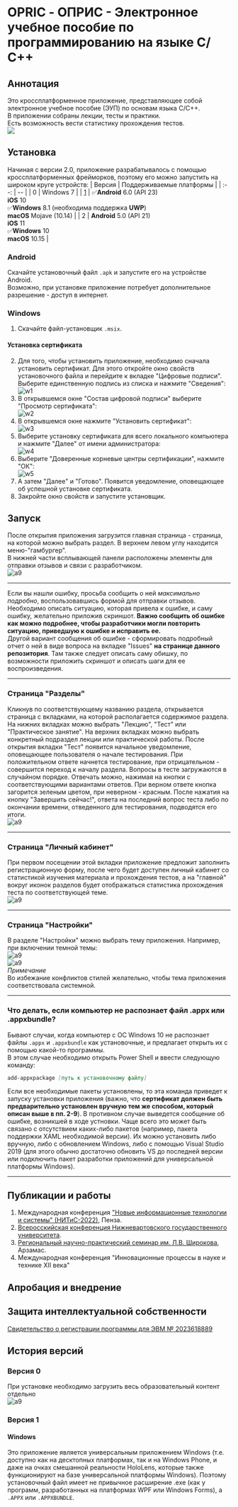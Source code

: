 # OPRIC - ОПРИС - Электронное учебное пособие по программированию на языке С/С++ #
## Аннотация ##
Это кроссплатформенное приложение, представляющее собой электронное учебное пособие (ЭУП) по основам языка С/С++.  
В приложении собраны лекции, тесты и практики.  
Есть возможность вести статистику прохождения тестов.  
![](https://github.com/LeoKhariton/Opric/blob/main/Test/видео.gif)  
## Установка ##
Начиная с версии 2.0, приложение разрабатывалось с помощью кроссплатформенных фрейморков, поэтому его можно запустить на широком круге устройств:
| Версия | Поддерживаемые платформы |
| :--: | -- |
| 0 | Windows 7 |
| [1](https://github.com/LeoKhariton/Mobile-Cpp-Tutorial/releases) | &#9989;**Android** 6.0 (API 23)<br/>**iOS** 10<br/>&#9989;**Windows** 8.1 (необходима поддержка **UWP**)<br/>**macOS** Mojave (10.14) |
| 2 | **Android** 5.0 (API 21)<br/>**iOS** 11<br/>&#9989;**Windows** 10<br/>**macOS** 10.15 |
### Android ###
Скачайте установочный файл `.apk` и запустите его на устройстве Android.  
Возможно, при установке приложение потребует дополнительное разрешение - доступ в интернет.  
### Windows ###
1. Скачайте файл-установщик `.msix`.
#### Установка сертификата ####
2. Для того, чтобы установить приложение, необходимо сначала установить сертификат. Для этого откройте окно свойств установочного файла и перейдите к вкладке "Цифровые подписи". Выберите единственную подпись из списка и нажмите "Сведения":  
![w1](https://github.com/LeoKhariton/Opric/blob/main/Setup/UWP/w1.png)  
3. В открывшемся окне "Состав цифровой подписи" выберите "Просмотр сертификата":  
![w2](https://github.com/LeoKhariton/Opric/blob/main/Setup/UWP/w2.png)  
4. В открывшемся окне нажмите "Установить сертификат":  
![w3](https://github.com/LeoKhariton/Opric/blob/main/Setup/UWP/w3.png)  
5. Выберите установку сертификата для всего локального компьютера и нажмите "Далее" от имени администратора:  
![w4](https://github.com/LeoKhariton/Opric/blob/main/Setup/UWP/w4.png)  
6. Выберите "Доверенные корневые центры сертификации", нажмите "ОК":  
![w5](https://github.com/LeoKhariton/Opric/blob/main/Setup/UWP/w5.png)  
7. А затем "Далее" и "Готово". Появится уведомление, оповещающее об успешной установке сертификата.  
8. Закройте окно свойств и запустите установщик.
## Запуск ##
После открытия приложения загрузится главная страница - страница, на которой можно выбрать раздел. В верхнем левом углу находится меню-"гамбургер".  
В нижней части всплывающей панели расположены элементы для отправки отзывов и связи с разработчиком.  
![a9](https://github.com/LeoKhariton/Opric/blob/main/Test/Слайд1.PNG)  
***
Если вы нашли ошибку, просьба сообщить о ней *максимально подробно*, воспользовавшись формой для отправки отзывов. Необходимо описать ситуацию, которая привела к ошибке, и саму ошибку, желательно приложив скриншот. **Важно сообщить об ошибке как можно подробнее, чтобы разработчики могли повторить ситуацию, приведшую к ошибке и исправить ее.**  
Другой вариант сообщения об ошибке - сформировать подробный отчет о ней в виде вопроса на вкладке "Issues" **на странице данного репозитория**. Там также следует описать саму обишку, по возможности приложить скриншот и описать шаги для ее воспроизведения.  
***
### Страница "Разделы" ###
Кликнув по соответствующему названию раздела, открывается страница с вкладками, на которой располагается содержимое раздела. На нижних вкладках можно выбрать "Лекцию", "Тест" или "Практическое занятие". На верхних вкладках можно выбрать конкретный подраздел лекции или практической работы. После открытия вкладки "Тест" появится начальное уведомление, оповещающее пользователя о начале тестирования. При положительном ответе начнется тестирование, при отрицательном - совершится переход к началу раздела. Вопросы в тесте загружаются в случайном порядке. Отвечать можно, нажимая на кнопки с соответствующими вариантами ответов. При верном ответе кнопка загорится зеленым цветом, при неверном - красным. После нажатия на кнопку "Завершить сейчас!", ответа на последний вопрос теста либо по окончании времени, отведенного для тестирования, подводятся его итоги.  
![a9](https://github.com/LeoKhariton/Opric/blob/main/Test/Слайд2.PNG)  
***
### Страница "Личный кабинет" ###
При первом посещении этой вкладки приложение предложит заполнить регистрационную форму, после чего будет доступен личный кабинет со статистикой изучения материала и прохождения тестов, а на "главной" вокруг иконок разделов будет отображаться статистика прохождения теста по соответствующей теме.  
![a9](https://github.com/LeoKhariton/Opric/blob/main/Test/Слайд3.PNG)  
***
### Страница "Настройки" ###
В разделе "Настройки" можно выбрать тему приложения. Например, при включении темной темы:  
![a9](https://github.com/LeoKhariton/Opric/blob/main/Test/Слайд4.PNG)  
![a9](https://github.com/LeoKhariton/Opric/blob/main/Test/Слайд5.PNG)  
*Примечание*  
Во избежание конфликтов стилей желательно, чтобы тема приложения соответствовала системной.  
***
### Что делать, если компьютер не распознает файл .appx или .appxbundle? ###
Бывают случаи, когда компьютер с ОС Windows 10 не распознает файлы `.appx` и `.appxbundle` как установочные, и предлагает открыть их с помощью какой-то программы.  
В этом случае необходимо открыть Power Shell и ввести следующую команду:
```md
add-appxpackage [путь к установочному файлу]
```
Если все необходимые пакеты установлены, то эта команда приведет к запуску установки приложения (важно, что **сертификат должен быть предварительно установлен вручную тем же способом, который описан выше в пп. 2-9**). В противном случае выведется сообщение об ошибке, возникшей в ходе устновки. Чаще всего это может быть связано с отсутствием каких-либо пакетов (например, пакета поддержки XAML необходимой версии). Их можно установить либо вручную, либо с обновлением Windows, либо с помощью Visual Studio 2019 (для этого обычно достаточно обновить VS до последней версии или подключить пакет разработки приложений для универсальной платформы Windows).  
*****
## Публикации и работы ##
1. Международная конференция ["Новые информационные технологии и системы" (НИТиС-2022)](https://elibrary.ru/item.asp?id=50454558&pff=1), Пенза.
2. [Всеросскийская конференция Нижневартовского государственного университета](https://konference.nvsu.ru/konffiles/383/Stud_konf_CH3_Informacionnye_tehnologii.pdf).  
3. [Региональный научно-практический семинар им. Л.В. Широкова](https://elibrary.ru/item.asp?id=54087229), Арзамас.
4. Международная конференция "Инновационные процессы в науке и технике XII века"  
## Апробация и внедрение ##
## Защита интеллектуальной собственности ##
[Свидетельство о регистрации программы для ЭВМ № 2023618889](https://www.elibrary.ru/item.asp?id=53819195)  
## История версий ##
### Версия 0 ###
При установке необходимо загрузить весь образовательный контент отдельно  
![a9](https://github.com/LeoKhariton/Opric/blob/main/Version%20History/v0-WinForms.png)
### Версия 1 ###
#### Windows ####
Это приложение является универсальным приложением Windows (т.е. доступно как на десктопных платформах, так и на Windows Phone, и даже на очках смешанной реальности HoloLens, которые также функционируют на базе универсальной платформы Windows). Поэтому установочный файл имеет не привычное расширение .exe (как у программ, разработанных на платформах WPF или Windows Forms), а `.APPX` или `.APPXBUNDLE`.  

